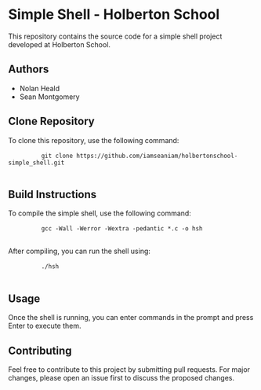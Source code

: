 <!DOCTYPE html>
<html lang="en">
<head>
	<meta charset="UTF-8">
	<meta name="viewport" content="width=device-width, initial-scale=1.0">
</head>
<body>
	<h1>Simple Shell - Holberton School</h1>
	<p>This repository contains the source code for a simple shell project developed at Holberton School.</p>
	<h2>Authors</h2>
	<ul>
		<li>Nolan Heald</li>
		<li>Sean Montgomery</li>
	</ul>
	<h2>Clone Repository</h2>
	<p>To clone this repository, use the following command:</p>
	<pre>
		<code>git clone https://github.com/iamseaniam/holbertonschool-simple_shell.git</code>
	</pre>
	<h2>Build Instructions</h2>
	<p>To compile the simple shell, use the following command:</p>
	<pre>
		<code>gcc -Wall -Werror -Wextra -pedantic *.c -o hsh</code>
	</pre>
	<p>After compiling, you can run the shell using:</p>
	<pre>
		<code>./hsh</code>
	</pre>
	<h2>Usage</h2>
	<p>Once the shell is running, you can enter commands in the prompt and press Enter to execute them.</p>
	<h2>Contributing</h2>
	<p>Feel free to contribute to this project by submitting pull requests. For major changes, please open an issue first to discuss the proposed changes.</p>
</body>
</html>